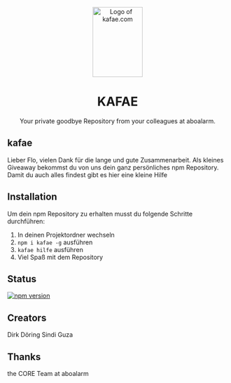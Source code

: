 <p align="center">
  <a href="https://kafae.com/">
    <img src="http://kafae.com/extension/web/design/2016/assets/images/kafae-logo.svg" alt="Logo of kafae.com" width="114" height="160">
  </a>
</p>
<h1 align="center">KAFAE</h1>
<p align="center">
  Your private goodbye Repository from your colleagues at aboalarm.
</p>

## kafae
Lieber Flo, vielen Dank für die lange und gute Zusammenarbeit. Als kleines Giveaway bekommst du von uns dein ganz persönliches npm Repository. Damit du auch alles findest gibt es hier eine kleine Hilfe  

## Installation
Um dein npm Repository zu erhalten musst du folgende Schritte durchführen:

1. In deinen Projektordner wechseln
2. `npm i kafae -g` ausführen
3. `kafae hilfe` ausführen
4. Viel Spaß mit dem Repository

## Status
[![npm version](https://img.shields.io/npm/v/kafae)](https://www.npmjs.com/package/kafae)

## Creators
Dirk Döring
Sindi Guza

## Thanks
the CORE Team at aboalarm